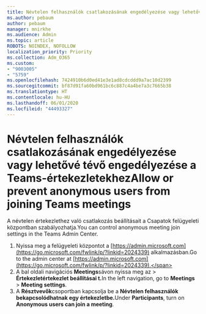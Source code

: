 ```yaml
---
title: Névtelen felhasználók csatlakozásának engedélyezése vagy lehetővé tévő engedélyezése a Teams-értekezletekhez
ms.author: pebaum
author: pebaum
manager: mnirkhe
ms.audience: Admin
ms.topic: article
ROBOTS: NOINDEX, NOFOLLOW
localization_priority: Priority
ms.collection: Adm_O365
ms.custom:
- "9003005"
- "5759"
ms.openlocfilehash: 7424910b6d0ed41e3e1ad8cdcddd9a7ac10d2399
ms.sourcegitcommit: bf87d91fa60bd961bc6c887c4a4be7a3c7665b38
ms.translationtype: HT
ms.contentlocale: hu-HU
ms.lasthandoff: 06/01/2020
ms.locfileid: "44493327"
---
```

# <a name="allow-or-prevent-anonymous-users-from-joining-teams-meetings"></a><span data-ttu-id="e1e3d-102">Névtelen felhasználók csatlakozásának engedélyezése vagy lehetővé tévő engedélyezése a Teams-értekezletekhez</span><span class="sxs-lookup"><span data-stu-id="e1e3d-102">Allow or prevent anonymous users from joining Teams meetings</span></span>

<span data-ttu-id="e1e3d-103">A névtelen értekezlethez való csatlakozás beállításait a Csapatok felügyeleti központban szabályozhatja.</span><span class="sxs-lookup"><span data-stu-id="e1e3d-103">You can control anonymous meeting join settings in the Teams Admin Center.</span></span>

1.  <span data-ttu-id="e1e3d-104">Nyissa meg a felügyeleti központot a [https://admin.microsoft.com](https://go.microsoft.com/fwlink/p/?linkid=2024339) alkalmazásban.</span><span class="sxs-lookup"><span data-stu-id="e1e3d-104">Go to the admin center at  [https://admin.microsoft.com](https://go.microsoft.com/fwlink/p/?linkid=2024339).</span></span>
2.  <span data-ttu-id="e1e3d-105">A bal oldali navigációs **Meetings**sávon nyissa meg az   >   **Értekezletértekezlet beállításai t.**</span><span class="sxs-lookup"><span data-stu-id="e1e3d-105">In the left navigation, go to  **Meetings**  >  **Meeting settings**.</span></span>
3.  <span data-ttu-id="e1e3d-106">A **Résztvevők**csoportban kapcsolja be a **Névtelen felhasználók bekapcsolódhatnak egy értekezletbe.**</span><span class="sxs-lookup"><span data-stu-id="e1e3d-106">Under  **Participants**, turn on  **Anonymous users can join a meeting**.</span></span>